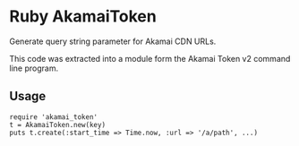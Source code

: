 # Ruby AkamaiToken

Generate query string parameter for Akamai CDN URLs.

This code was extracted into a module form the Akamai Token v2 command line program.

## Usage

    require 'akamai_token'
	t = AkamaiToken.new(key)
	puts t.create(:start_time => Time.now, :url => '/a/path', ...)
